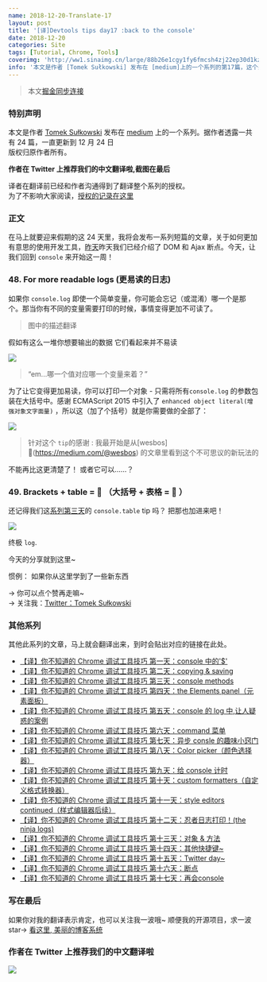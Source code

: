```yaml
---
name: 2018-12-20-Translate-17
layout: post
title: '[译]Devtools tips day17 :back to the console'
date: 2018-12-20
categories: Site
tags: [Tutorial, Chrome, Tools]
coverimg: 'http://ww1.sinaimg.cn/large/88b26e1cgy1fy6fmcsh4zj22ep30d1kz.jpg'
info: '本文是作者 [Tomek Sułkowski] 发布在 [medium]上的一个系列的第17篇，这个系列一共有24篇'
---
```


> 本文[掘金同步连接](https://juejin.im/post/5c1b3393e51d45482717a2b7)

### 特别声明

本文是作者 [Tomek Sułkowski](https://twitter.com/sulco) 发布在 [medium](https://medium.com/@tomsu) 上的一个系列。据作者透露一共有 24 篇，一直更新到 12 月 24 日<br>
版权归原作者所有。<br>

**作者在 Twitter 上推荐我们的中文翻译啦,截图在最后**<br>

译者在翻译前已经和作者沟通得到了翻译整个系列的授权。<br>
为了不影响大家阅读，[授权的记录在这里](https://juejin.im/post/5c09a80151882521c81168a2)<br>

### 正文

在马上就要迎来假期的这 24 天里，我将会发布一系列短篇的文章，关于如何更加有意思的使用开发工具，[昨天](https://juejin.im/post/5c1b16556fb9a049ff4e14dd)昨天我们已经介绍了 DOM 和 Ajax 断点。今天，让我们回到 `console` 来开始这一周！

### 48. For more readable logs (更易读的日志)

如果你 `console.log` 即使一个简单变量，你可能会忘记（或混淆）哪一个是那个。那当你有不同的变量需要打印的时候，事情变得更加不可读了。

> 图中的描述翻译

假如有这么一堆你想要输出的数据
它们看起来并不易读

![](https://cdn-images-1.medium.com/max/1600/1*bW2BuCSXEQkMUCZms9K53Q.png)

> “em...哪一个值对应哪一个变量来着？”

为了让它变得更加易读，你可以打印一个对象 - 只需将所有`console.log` 的参数包装在大括号中。感谢 ECMAScript 2015 中引入了 `enhanced object literal(增强对象文字面量)` ，所以这（加了个括号）就是你需要做的全部了：

![](https://cdn-images-1.medium.com/max/1600/1*o828WtJGc14mPa8vq62SKQ.png)

> 针对这个 `tip`的感谢 : 我最开始是从[wesbos] (https://medium.com/@wesbos) 的文章里看到这个不可思议的新玩法的

不能再比这更清楚了！ 或者它可以......？

### 49. Brackets + table = 🤯 （大括号 + 表格 = 🤯 ）

还记得我们这[系列第三天](https://juejin.im/post/5c0a8ce6f265da6141716329)的 `console.table` tip 吗？
把那也加进来吧！

![](https://cdn-images-1.medium.com/max/1600/1*T6EtiMQu_VLYG5MhmDa5vg.png)

终极 `log`.

今天的分享就到这里~

惯例： 如果你从这里学到了一些新东西

→ 你可以点个赞再走嘛~<br>
→ 关注我：[Twitter：Tomek Sułkowski](https://twitter.com/sulco)

### 其他系列

其他此系列的文章，马上就会翻译出来，到时会贴出对应的链接在此处。

- [【译】你不知道的 Chrome 调试工具技巧 第一天：console 中的'\$'](https://juejin.im/post/5c09a80151882521c81168a2)
- [【译】你不知道的 Chrome 调试工具技巧 第二天：copying & saving](https://juejin.im/post/5c0a0d5ff265da61117a1c75)
- [【译】你不知道的 Chrome 调试工具技巧 第三天：console methods](https://juejin.im/post/5c0a8ce6f265da6141716329)
- [【译】你不知道的 Chrome 调试工具技巧 第四天：the Elements panel（元素面板）](https://juejin.im/post/5c0d2d85f265da612061a62f)
- [【译】你不知道的 Chrome 调试工具技巧 第五天：console 的 log 中,让人疑惑的案例](https://juejin.im/post/5c0edc31f265da611c26d08a)
- [【译】你不知道的 Chrome 调试工具技巧 第六天：command 菜单](https://juejin.im/post/5c0ee12551882545e24ef291)
- [【译】你不知道的 Chrome 调试工具技巧 第七天：异步 consle 的趣味小窍门](https://juejin.im/post/5c0fdfc46fb9a049b13e0d82)
- [【译】你不知道的 Chrome 调试工具技巧 第八天：Color picker（颜色选择器）](https://juejin.im/post/5c10d9d1f265da6118019028)
- [【译】你不知道的 Chrome 调试工具技巧 第九天：给 console 计时](https://juejin.im/post/5c11809ef265da61141c76f1)
- [【译】你不知道的 Chrome 调试工具技巧 第十天：custom formatters（自定义格式转换器）](https://juejin.im/post/5c1365a9e51d452f8e6034cb)
- [【译】你不知道的 Chrome 调试工具技巧 第十一天：style editors continued（样式编辑器后续）](https://juejin.im/post/5c137ac3f265da617974b675)
- [【译】你不知道的 Chrome 调试工具技巧 第十二天：忍者日志打印！(the ninja logs)](https://juejin.im/post/5c16d943518825566d2365f3)
- [【译】你不知道的 Chrome 调试工具技巧 第十三天：对象 & 方法](https://juejin.im/post/5c18b2d66fb9a049d235fc82)
- [【译】你不知道的 Chrome 调试工具技巧 第十四天：其他快捷键~](https://juejin.im/post/5c18b375f265da614e2c02e1)
- [【译】你不知道的 Chrome 调试工具技巧 第十五天：Twitter day~](https://juejin.im/post/5c1b09f9f265da616f6feb9e)
- [【译】你不知道的 Chrome 调试工具技巧 第十六天：断点](https://juejin.im/post/5c1b16556fb9a049ff4e14dd)
- [【译】你不知道的 Chrome 调试工具技巧 第十七天：再会console](https://juejin.im/post/5c1b3393e51d45482717a2b7)


### 写在最后

如果你对我的翻译表示肯定，也可以关注我一波哦~
顺便我的开源项目，求一波 star→ [看这里, 美丽的博客系统](https://github.com/DendiSe7enGitHub/vue-blog-generater)

### 作者在 Twitter 上推荐我们的中文翻译啦

![](https://user-gold-cdn.xitu.io/2018/12/13/167a5ae8a72ac531?imageView2/2/w/800/q/100)
